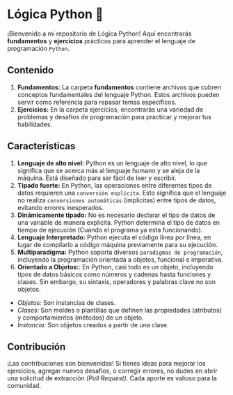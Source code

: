 # Lógica Python 🐍

¡Bienvenido a mi repositorio de Lógica Python! Aquí encontrarás **fundamentos** y **ejercicios** prácticos para aprender el lenguaje de programación `Python`.

## Contenido

1. **Fundamentos:** La carpeta **fundamentos** contiene archivos que cubren conceptos fundamentales del lenguaje Python. Estos archivos pueden servir como referencia para repasar temas específicos.
2. **Ejercicios:** En la carpeta ejercicios, encontrarás una variedad de problemas y desafíos de programación para practicar y mejorar tus habilidades.

## Características

1. **Lenguaje de alto nivel:** Python es un lenguaje de alto nivel, lo que significa que se acerca más al lenguaje humano y se aleja de la máquina. Está diseñado para ser fácil de leer y escribir.
2. **Tipado fuerte:** En Python, las operaciones entre diferentes tipos de datos requieren una `conversión explícita`. Esto significa que el lenguaje no realiza `conversiones automáticas` (implícitas) entre tipos de datos, evitando errores inesperados.
3. **Dinámicamente tipado:** No es necesario declarar el tipo de datos de una variable de manera explícita. Python determina el tipo de datos en tiempo de ejecución (Cuando el programa ya esta funcionando).
4. **Lenguaje Interpretado:** Python ejecuta el código línea por línea, en lugar de compilarlo a código máquina previamente para su ejecución.
5. **Multiparadigma:** Python soporta diversos `paradigmas de programación`, incluyendo la programación orientada a objetos, funcional e imperativa.
6. **Orientado a Objetos:**: En Python, casi todo es un objeto, incluyendo tipos de datos básicos como números y cadenas hasta funciones y clases. Sin embargo, su sintaxis, operadores y palabras clave no son objetos.

- _Objetos:_ Son instancias de clases.
- _Clases:_ Son moldes o plantillas que definen las propiedades (atributos) y comportamientos (métodos) de un objeto.
- _Instancia:_ Son objetos creados a partir de una clase.

## Contribución

¡Las contribuciones son bienvenidas! Si tienes ideas para mejorar los ejercicios, agregar nuevos desafíos, o corregir errores, no dudes en abrir una solicitud de extracción _(Pull Request)_. Cada aporte es valioso para la comunidad.
